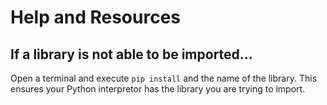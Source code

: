 # Help and Resources

## If a library is not able to be imported...
  Open a terminal and execute ```pip install``` and the name of the library. This ensures your Python interpretor has the library you are
  trying to import.
